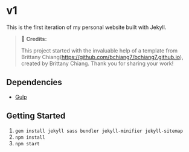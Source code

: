 # v1

This is the first iteration of my personal website built with Jekyll.

> 📢 **Credits:**
>
> This project started with the invaluable help of a template from Brittany Chiang(https://github.com/bchiang7/bchiang7.github.io), created by Brittany Chiang. Thank you for sharing your work!
## Dependencies

- [Gulp](https://gulpjs.com/)

## Getting Started

1.  `gem install jekyll sass bundler jekyll-minifier jekyll-sitemap`
2.  `npm install`
3.  `npm start`
